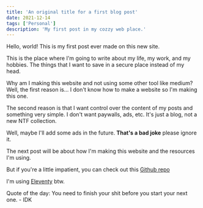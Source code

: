 ```yaml
---
title: 'An original title for a first blog post'
date: 2021-12-14
tags: ['Personal']
description: 'My first post in my cozzy web place.'
---
```


Hello, world! This is my first post ever made on this new site.

This is the place where I'm going to write about my life, my work, and my hobbies. The things that I want to save in a secure place instead of my head.

Why am I making this website and not using some other tool like medium?
Well, the first reason is... I don't know how to make a website so I'm making this one.

The second reason is that I want control over the content of my posts and something very simple.
I don't want paywalls, ads, etc. It's just a blog, not a new NTF collection.

Well, maybe I'll add some ads in the future. **That's a bad joke** please ignore it.

The next post will be about how I'm making this website and the resources I'm using.

But if you're a little impatient, you can check out this [Github repo](https://github.com/hectoraldairah/bitbyte-blog)

I'm using [Eleventy](https://www.11ty.dev/) btw.

Quote of the day:
You need to finish your shit before you start your next one. - IDK

